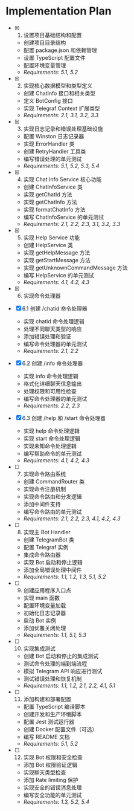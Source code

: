 # Implementation Plan

- [x] 1. 设置项目基础结构和配置

  - 创建项目目录结构
  - 配置 package.json 和依赖管理
  - 设置 TypeScript 配置文件
  - 配置环境变量管理
  - _Requirements: 5.1, 5.2_

- [x] 2. 实现核心数据模型和类型定义

  - 创建 ChatInfo 接口和相关类型
  - 定义 BotConfig 接口
  - 实现 Telegraf Context 扩展类型
  - _Requirements: 2.1, 3.1, 3.2, 3.3_

- [x] 3. 实现日志记录和错误处理基础设施

  - 配置 Winston 日志记录器
  - 实现 ErrorHandler 类
  - 创建 RetryHandler 工具类
  - 编写错误处理的单元测试
  - _Requirements: 5.1, 5.2, 5.3, 5.4_

- [x] 4. 实现 Chat Info Service 核心功能

  - 创建 ChatInfoService 类
  - 实现 getChatId 方法
  - 实现 getChatInfo 方法
  - 实现 formatChatInfo 方法
  - 编写 ChatInfoService 的单元测试
  - _Requirements: 2.1, 2.2, 2.3, 3.1, 3.2, 3.3_

- [x] 5. 实现 Help Service 功能

  - 创建 HelpService 类
  - 实现 getHelpMessage 方法
  - 实现 getStartMessage 方法
  - 实现 getUnknownCommandMessage 方法
  - 编写 HelpService 的单元测试
  - _Requirements: 4.1, 4.2, 4.3_

- [x] 6. 实现命令处理器
- [x] 6.1 创建 /chatid 命令处理器

  - 实现 chatid 命令处理逻辑
  - 处理不同聊天类型的响应
  - 添加错误处理和验证
  - 编写命令处理器的单元测试
  - _Requirements: 2.1, 2.2_

- [x] 6.2 创建 /info 命令处理器

  - 实现 info 命令处理逻辑
  - 格式化详细聊天信息输出
  - 处理权限和可用性检查
  - 编写命令处理器的单元测试
  - _Requirements: 2.2, 2.3_

- [x] 6.3 创建 /help 和 /start 命令处理器

  - 实现 help 命令处理逻辑
  - 实现 start 命令处理逻辑
  - 实现未知命令处理逻辑
  - 编写帮助命令的单元测试
  - _Requirements: 4.1, 4.2, 4.3_

- [ ] 7. 实现命令路由系统

  - 创建 CommandRouter 类
  - 实现命令注册机制
  - 实现命令路由和分发逻辑
  - 添加中间件支持
  - 编写命令路由的单元测试
  - _Requirements: 2.1, 2.2, 2.3, 4.1, 4.2, 4.3_

- [ ] 8. 实现主 Bot Handler

  - 创建 TelegramBot 类
  - 配置 Telegraf 实例
  - 集成命令路由器
  - 实现 Bot 启动和停止逻辑
  - 添加全局错误处理中间件
  - _Requirements: 1.1, 1.2, 1.3, 5.1, 5.2_

- [ ] 9. 创建应用程序入口点

  - 实现 main 函数
  - 配置环境变量加载
  - 初始化日志记录器
  - 启动 Bot 实例
  - 添加优雅关闭处理
  - _Requirements: 1.1, 5.1, 5.3_

- [ ] 10. 实现集成测试

  - 创建 Bot 启动和停止的集成测试
  - 测试命令处理的端到端流程
  - 模拟 Telegram API 响应进行测试
  - 测试错误处理和恢复机制
  - _Requirements: 1.1, 1.2, 2.1, 2.2, 4.1, 5.1_

- [ ] 11. 添加构建和部署配置

  - 配置 TypeScript 编译脚本
  - 创建开发和生产环境脚本
  - 配置 Jest 测试运行器
  - 创建 Docker 配置文件（可选）
  - 编写 README 文档
  - _Requirements: 5.1, 5.2_

- [ ] 12. 实现 Bot 权限和安全检查
  - 添加 Bot 权限验证逻辑
  - 实现聊天类型检查
  - 添加 Rate limiting 保护
  - 实现安全的错误消息处理
  - 编写安全功能的单元测试
  - _Requirements: 1.3, 5.2, 5.4_
